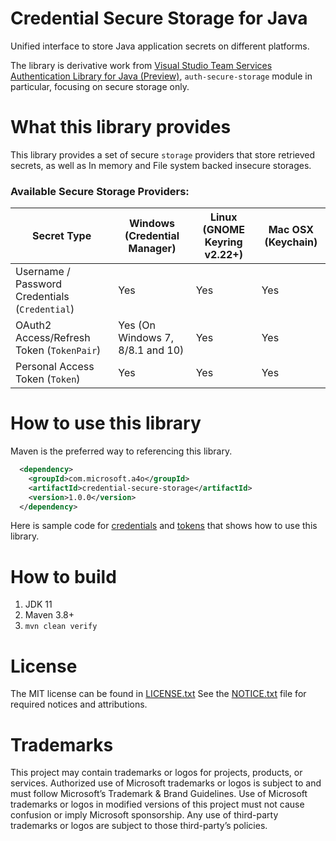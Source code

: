 # Credential Secure Storage for Java 
Unified interface to store Java application secrets on different platforms.

The library is derivative work from [Visual Studio Team Services Authentication Library for Java (Preview)](https://github.com/microsoft/vsts-authentication-library-for-java), 
`auth-secure-storage` module in particular, focusing on secure storage only.  

# What this library provides
This library provides a set of secure `storage` providers that store retrieved secrets, as well as In memory and File system backed insecure storages.   

### Available Secure Storage Providers:
| Secret Type                                    | Windows (Credential Manager) | Linux (GNOME Keyring v2.22+)  | Mac OSX (Keychain)|
|------------------------------------------------|------------------------------|-------------------------------|-------------------|
| Username / Password Credentials (`Credential`) | Yes | Yes | Yes |
| OAuth2 Access/Refresh Token (`TokenPair`)      | Yes (On Windows 7, 8/8.1 and 10) | Yes | Yes | 
| Personal Access Token (`Token`)                | Yes | Yes | Yes |

# How to use this library
Maven is the preferred way to referencing this library.  

```xml
  <dependency>
    <groupId>com.microsoft.a4o</groupId>
    <artifactId>credential-secure-storage</artifactId>
    <version>1.0.0</version>
  </dependency>
```

Here is sample code for [credentials](sample/src/main/java/com/microsoft/a4o/credentialstorage/sample/AppCredential.java) 
and [tokens](sample/src/main/java/com/microsoft/a4o/credentialstorage/sample/AppToken.java) that shows how to use this library.


# How to build
1. JDK 11
2. Maven 3.8+
3. `mvn clean verify`

# License
The MIT license can be found in [LICENSE.txt](LICENSE.txt)
See the [NOTICE.txt](NOTICE.txt) file for required notices and attributions.

# Trademarks
This project may contain trademarks or logos for projects, products, or services. Authorized use of Microsoft trademarks or logos is subject to and must follow Microsoft’s Trademark & Brand Guidelines. Use of Microsoft trademarks or logos in modified versions of this project must not cause confusion or imply Microsoft sponsorship. Any use of third-party trademarks or logos are subject to those third-party’s policies.
